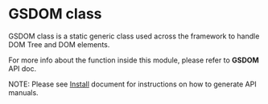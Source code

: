 # GSDOM class
 
GSDOM class is a static generic class used across the framework to handle DOM Tree and DOM elements.
 
For more info about the function inside this module, please refer to **GSDOM** API doc.
 
NOTE: Please see [Install](../install.md) document for instructions on how to generate API manuals.

